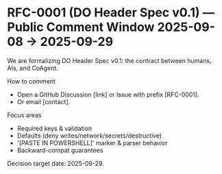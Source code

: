 ﻿# RFC-0001 (DO Header Spec v0.1) — Public Comment Window 2025-09-08 -> 2025-09-29

We are formalizing DO Header Spec v0.1: the contract between humans, AIs, and CoAgent.

How to comment
- Open a GitHub Discussion [link] or Issue with prefix [RFC-0001].
- Or email [contact].

Focus areas
- Required keys & validation
- Defaults (deny writes/network/secrets/destructive)
- '[PASTE IN POWERSHELL]' marker & parser behavior
- Backward-compat guarantees

Decision target date: 2025-09-29.
